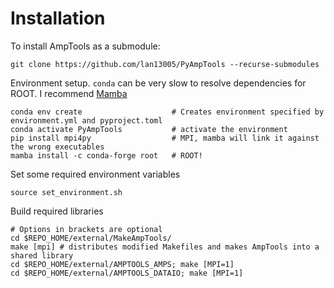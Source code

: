 # Installation

To install AmpTools as a submodule:

```shell
git clone https://github.com/lan13005/PyAmpTools --recurse-submodules
```

Environment setup. `conda` can be very slow to resolve dependencies for ROOT. I recommend [Mamba](https://github.com/conda-forge/miniforge#mambaforge)

```shell
conda env create            		# Creates environment specified by environment.yml and pyproject.toml
conda activate PyAmpTools   		# activate the environment
pip install mpi4py                  # MPI, mamba will link it against the wrong executables
mamba install -c conda-forge root   # ROOT!
```

Set some required environment variables

```shell
source set_environment.sh
```

Build required libraries

```shell
# Options in brackets are optional
cd $REPO_HOME/external/MakeAmpTools/
make [mpi] # distributes modified Makefiles and makes AmpTools into a shared library
cd $REPO_HOME/external/AMPTOOLS_AMPS; make [MPI=1]
cd $REPO_HOME/external/AMPTOOLS_DATAIO; make [MPI=1]
```
